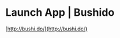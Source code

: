 <!--
id: 4333557085
link: http://tumblr.atmos.org/post/4333557085/launch-app-bushido
slug: launch-app-bushido
date: Sun Apr 03 2011 22:48:02 GMT-0700 (PDT)
publish: 2011-04-03
tags: 
title: Launch App | Bushido
-->


Launch App | Bushido
====================

[http://bushi.do/](http://bushi.do/)

